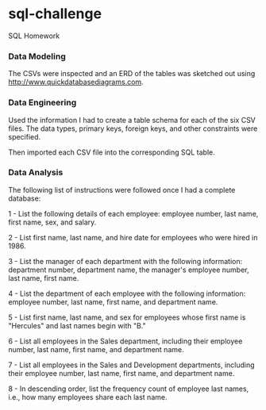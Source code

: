 # sql-challenge
SQL Homework

### Data Modeling
The CSVs were inspected and an ERD of the tables was sketched out using http://www.quickdatabasediagrams.com.


### Data Engineering


Used the information I had to create a table schema for each of the six CSV files. The data types, primary keys, foreign keys, and other constraints were specified.

Then imported each CSV file into the corresponding SQL table.


### Data Analysis
The following list of instructions were followed once I had a complete database: 

1 - List the following details of each employee: employee number, last name, first name, sex, and salary.


2 - List first name, last name, and hire date for employees who were hired in 1986.


3 - List the manager of each department with the following information: department number, department name, the manager's employee number, last name, first name.


4 - List the department of each employee with the following information: employee number, last name, first name, and department name.


5 - List first name, last name, and sex for employees whose first name is "Hercules" and last names begin with "B."


6 - List all employees in the Sales department, including their employee number, last name, first name, and department name.


7 - List all employees in the Sales and Development departments, including their employee number, last name, first name, and department name.


8 - In descending order, list the frequency count of employee last names, i.e., how many employees share each last name.
